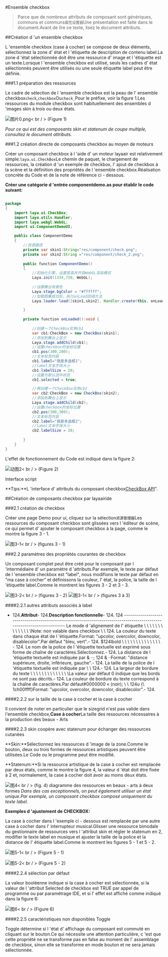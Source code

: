 #Ensemble checkbox

> Parce que de nombreux attributs de composant sont génériques, communs et communs`属性设置器`Une présentation est faite dans le document.Avant de lire ce texte, lisez le document attributs.

##Création d 'un ensemble checkbox

L 'ensemble checkbox (case à cocher) se compose de deux éléments, sélectionnez la zone d' état et l 'étiquette de description de contenu label.La zone d 'état sélectionnée doit être une ressource d' image et l 'étiquette est un texte.Lorsque l 'ensemble checkbox est utilisé, seuls les cadres d' état sélectionnés peuvent être utilisés ou une seule étiquette label peut être définie.

###1.1 préparation des ressources

Le cadre de sélection de l 'ensemble checkbox est la peau de l' ensemble checkbox`check`,`checkbox`Ou`check_`Pour le préfixe, voir la figure 1.Les ressources du module checkbox sont habituellement des ensembles d 'images skin à trois ou deux états.

![图片0.png](img/1.png)< br / > (Figure 1)

*Pour ce qui est des composants skin et statenum de coupe multiple, consultez le document attributs.*

###1.2 création directe de composants checkbox au moyen de moteurs



Créer un composant checkbox à l 'aide d' un moteur layaair est relativement simple.`laya.ui.CheckBox`Le chemin de paquet, le chargement de ressources, la création d 'un exemple de checkbox, l' ajout de checkbox à la scène et la définition des propriétés de l 'ensemble checkbox.Réalisation concrète du Code et de la note de référence ci - dessous.

**Créer une catégorie d 'entrée componentdemo.as pour établir le code suivant:**


```java

package
{
	import laya.ui.CheckBox;
	import laya.utils.Handler;
	import laya.webgl.WebGL;	
	import ui.ComponentDemoUI;

	public class ComponentDemo
	{
      	//资源路径
		private var skin1:String="res/component/check.png";
		private var skin2:String ="res/component/check_2.png";
		
		public function ComponentDemo()
		{
          	//初始化引擎，设置宽高并开启WebGL渲染模式
			Laya.init(1334,750, WebGL);
			
			//设置舞台背景色
			Laya.stage.bgColor = "#ffffff";
			//加载图集成功后，执行onLoad回调方法
			Laya.loader.load([skin1,skin2], Handler.create(this, onLoaded));

		}
		
		private function onLoaded():void {
			
			//创建一个CheckBox实例cb1
			var cb1:CheckBox = new CheckBox(skin1);
			//添加到舞台上显示
			Laya.stage.addChild(cb1);			
			//设置checkbox的坐标位置
			cb1.pos(300,200);			
			//文本标签内容
			cb1.label="我是多选框1";
			//label文本字体大小
			cb1.labelSize = 20;
            //设置为默认选中状态
			cb1.selected = true; 

			//再创建一个CheckBox实例cb2
			var cb2:CheckBox = new CheckBox(skin2);
			//添加到舞台上显示
			Laya.stage.addChild(cb2);			
			//设置checkbox的坐标位置
			cb2.pos(300,300);			
			//文本标签内容
			cb2.label="我是多选框2";
			//label文本字体大小
			cb2.labelSize = 20;
	
		}
	}
}
```


L'effet de fonctionnement du Code est indiqué dans la figure 2:

![动图2](img/2.gif)< br / > (Figure 2)



Interface script

**Tips:**L 'interface d' attributs du composant checkbox[CheckBox API](http://layaair.ldc.layabox.com/api/index.html?category=UI&class=laya.ui.CheckBox)".



##Création de composants checkbox par layaairide

###2.1 création de checkbox

Créer une page Demo pour ui, cliquez sur la sélection`资源管理器`Les ressources du composant checkbox sont glissées vers l 'éditeur de scène, ce qui permet d' ajouter le composant checkbox à la page, comme le montre la figure 3 - 1.

![图3-1](img/3-1.png)< br / > (figures 3 - 1)



###2.2 paramètres des propriétés courantes de checkbox

Un composant complet peut être créé pour le composant par l 'intermédiaire d' un paramètre d 'attributs.Par exemple, le texte par défaut de l 'ensemble checkbox est "label", nous modifions le texte par défaut en "ma case à cocher" et définissons la couleur, l' état, la police, la taille de l 'étiquette label.Comme le montrent les figures 3 - 2 et 3 - 3.

![图3-2](img/3-2.png)< br / > (figures 3 - 2)
![图3-1](img/3-3.png)< br / > (figures 3 à 3)



####2.2.1 autres attributs associés à label

- 124.**Attribut**- 124.**Description fonctionnelle**- 124.
124 -----------------------------------------------------------------------------------------------------------------------
Le mode d 'alignement de l' étiquette \ \ \ \ \ \ \ \ \ \ \ \ \ \Note: non valable dans checkbox \ \ 124.
La couleur du texte dans chaque état de l 'étiquette.Format: "upcolor, overcolor, downcolor, disablecolor".Par défaut "bleu, vert".- 124.
$124lbold \ \ \ \ \ \ \ \ \ \ \ \ \ \ \- 124.
Le nom de la police de l 'étiquette textuelle est exprimé sous forme de chaîne de caractères.Sélectionnez.- 124.
La distance de l 'étiquette textuelle est indiquée par & ‧‧; 124 & ‧‧Format: "distance supérieure, droite, inférieure, gauche".- 124.
La taille de la police de l 'étiquette textuelle est indiquée par \ \ 124.- 124.
La largeur de bordure du texte \ \ \ \ \ \ \ \ \ \ \ \ \ \La valeur par défaut 0 indique que les bords ne sont pas décrits.- 124.
La couleur de bordure du texte correspond à la chaîne de caractères.Par défaut#0000000 « (noir); \ \ 124u
{\ 1ch00ffff}Format: "upcolor, overcolor, downcolor, disablecolor".- 124.



####2.2.2 sur la taille de la case à cocher et la case à cocher

Il convient de noter en particulier que le sizegrid n'est pas valide dans l'ensemble checkbox,**Case à cocher**La taille des ressources nécessaires à la production des beaux - Arts



####2.2.3 skin coopère avec statenum pour échanger des ressources cutanées


 **Skin:**Sélectionnez les ressources d 'image de la zone.Comme le bouton, deux ou trois formes de ressources artistiques peuvent être utilisées.Le Code ou le programme peut être modifié.

**Statenum:**Si la ressource artistique de la case à cocher est remplacée par deux états, comme le montre la figure 4, la valeur d 'état doit être fixée à 2 et, normalement, la case à cocher doit avoir au moins deux états.

![图4](img/4.png)< br / > (fig. 4) diagramme des ressources en beaux - arts à deux formes
*Dans des cas exceptionnels, on peut également utiliser un état unique.Par exemple, un composant checkbox composé uniquement du texte label.*

**Exemples d 'ajustement de CHECKBOX:**

La case à cocher dans l 'exemple ci - dessous est remplacée par une autre case à cocher dans l' interrupteur musical.Glisser une ressource bimodale du gestionnaire de ressources vers l 'attribut skin et régler le statenum en 2, modifier le texte label en musique et ajuster la taille de la police et la distance de l' étiquette label.Comme le montrent les figures 5 - 1 et 5 - 2.



![图5-1](img/5-1.png)< br / > (Figure 5 - 1)

![图5-2](img/5-2.png)< br / > (Figure 5 - 2)



####2.2.4 sélection par défaut

La valeur booléenne indique si la case à cocher est sélectionnée, si la valeur de l 'attribut Selected de checkbox est TRUE par appel de programme ou par paramétrage IDE, et si l' effet est affiché comme indiqué dans la figure 6:

![图6](img/6.png)< br / > (Figure 6)

####2.2.5 caractéristiques non disponibles Toggle

Toggle détermine si l 'état d' affichage du composant est commuté en cliquant sur le bouton.Ce qui nécessite une attention particulière, c 'est que cette propriété ne se transforme pas en false au moment de l' assemblage de checkbox, sinon elle se transforme en mode bouton et ne sera jamais sélectionnée.



